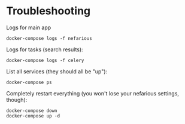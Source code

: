 # Troubleshooting

Logs for main app

    docker-compose logs -f nefarious

Logs for tasks (search results):

    docker-compose logs -f celery

List all services (they should all be "up"):

    docker-compose ps

Completely restart everything (you won't lose your nefarious settings, though):

    docker-compose down
    docker-compose up -d


